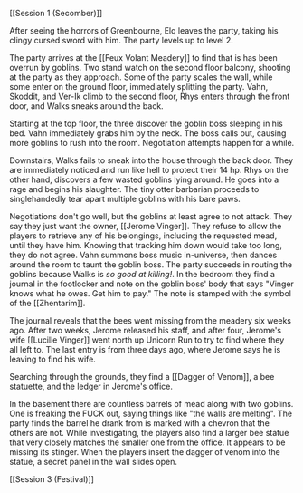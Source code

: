 [[Session 1 (Secomber)]]

After seeing the horrors of Greenbourne, Elq leaves the party, taking his clingy cursed sword with him. The party levels up to level 2.

The party arrives at the [[Feux Volant Meadery]] to find that is has been overrun by goblins. Two stand watch on the second floor balcony, shooting at the party as they approach. Some of the party scales the wall, while some enter on the ground floor, immediately splitting the party. Vahn, Skoddit, and Ver-Ik climb to the second floor, Rhys enters through the front door, and Walks sneaks around the back.

Starting at the top floor, the three discover the goblin boss sleeping in his bed. Vahn immediately grabs him by the neck. The boss calls out, causing more goblins to rush into the room. Negotiation attempts happen for a while.

Downstairs, Walks fails to sneak into the house through the back door. They are immediately noticed and run like hell to protect their 14 hp. Rhys on the other hand, discovers a few wasted goblins lying around. He goes into a rage and begins his slaughter. The tiny otter barbarian proceeds to singlehandedly tear apart multiple goblins with his bare paws. 

Negotiations don't go well, but the goblins at least agree to not attack. They say they just want the owner, [[Jerome Vinger]]. They refuse to allow the players to retrieve any of his belongings, including the requested mead, until they have him. Knowing that tracking him down would take too long, they do not agree. Vahn summons boss music in-universe, then dances around the room to taunt the goblin boss. The party succeeds in routing the goblins because Walks is *so good at killing!*. In the bedroom they find a journal in the footlocker and note on the goblin boss' body that says "Vinger knows what he owes. Get him to pay." The note is stamped with the symbol of the [[Zhentarim]].

The journal reveals that the bees went missing from the meadery six weeks ago. After two weeks, Jerome released his staff, and after four, Jerome's wife [[Lucille Vinger]] went north up Unicorn Run to try to find where they all left to. The last entry is from three days ago, where Jerome says he is leaving to find his wife.

Searching through the grounds, they find a [[Dagger of Venom]], a bee statuette, and the ledger in Jerome's office.

In the basement there are countless barrels of mead along with two goblins. One is freaking the FUCK out, saying things like "the walls are melting". The party finds the barrel he drank from is marked with a chevron that the others are not. While investigating, the players also find a larger bee statue that very closely matches the smaller one from the office. It appears to be missing its stinger. When the players insert the dagger of venom into the statue, a secret panel in the wall slides open.

[[Session 3 (Festival)]]